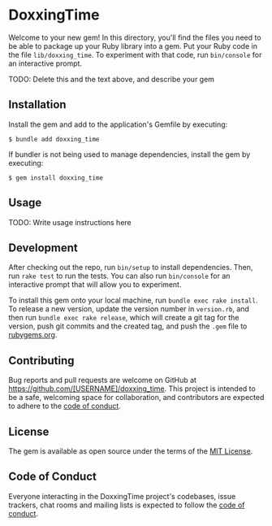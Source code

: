 # DoxxingTime

Welcome to your new gem! In this directory, you'll find the files you need to be able to package up your Ruby library into a gem. Put your Ruby code in the file `lib/doxxing_time`. To experiment with that code, run `bin/console` for an interactive prompt.

TODO: Delete this and the text above, and describe your gem

## Installation

Install the gem and add to the application's Gemfile by executing:

    $ bundle add doxxing_time

If bundler is not being used to manage dependencies, install the gem by executing:

    $ gem install doxxing_time

## Usage

TODO: Write usage instructions here

## Development

After checking out the repo, run `bin/setup` to install dependencies. Then, run `rake test` to run the tests. You can also run `bin/console` for an interactive prompt that will allow you to experiment.

To install this gem onto your local machine, run `bundle exec rake install`. To release a new version, update the version number in `version.rb`, and then run `bundle exec rake release`, which will create a git tag for the version, push git commits and the created tag, and push the `.gem` file to [rubygems.org](https://rubygems.org).

## Contributing

Bug reports and pull requests are welcome on GitHub at https://github.com/[USERNAME]/doxxing_time. This project is intended to be a safe, welcoming space for collaboration, and contributors are expected to adhere to the [code of conduct](https://github.com/[USERNAME]/doxxing_time/blob/main/CODE_OF_CONDUCT.md).

## License

The gem is available as open source under the terms of the [MIT License](https://opensource.org/licenses/MIT).

## Code of Conduct

Everyone interacting in the DoxxingTime project's codebases, issue trackers, chat rooms and mailing lists is expected to follow the [code of conduct](https://github.com/[USERNAME]/doxxing_time/blob/main/CODE_OF_CONDUCT.md).
